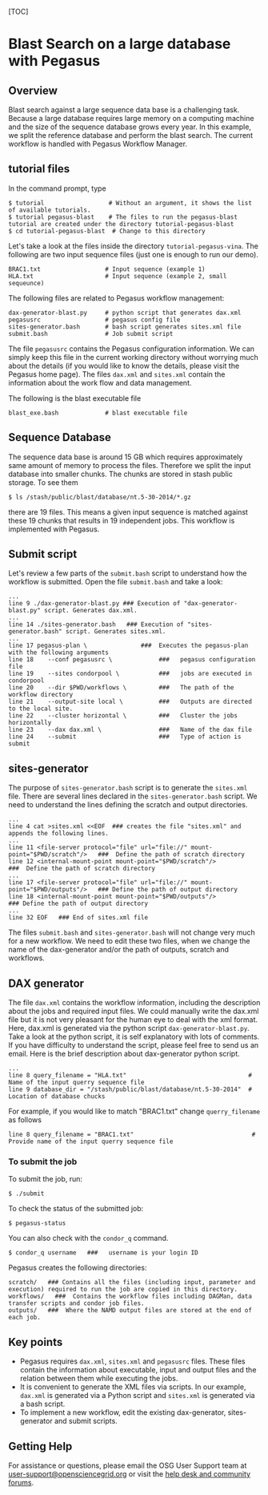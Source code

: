 [title]: - "Blast Similarity Search with Pegasus"
[TOC]

# Blast Search on a large database with Pegasus 

## Overview
Blast search against a large sequence data base is a challenging task. Because a large database requires large memory on a 
computing machine and the size of the sequence database grows every year. In this example, we split the reference database and perform the blast search. The current workflow is handled with Pegasus Workflow Manager. 


## tutorial files

In the command prompt, type

    $ tutorial                  # Without an argument, it shows the list of available tutorials.
    $ tutorial pegasus-blast    # The files to run the pegasus-blast tutorial are created under the directory tutorial-pegasus-blast
    $ cd tutorial-pegasus-blast  # Change to this directory

Let's take a look at the files inside the directory
`tutorial-pegasus-vina`.  The following are two input sequence files (just one is enough to run our demo).

    BRAC1.txt                  # Input sequence (example 1)
    HLA.txt                    # Input sequence (example 2, small sequeunce)

The following files are related to Pegasus workflow management:

    dax-generator-blast.py     # python script that generates dax.xml
    pegasusrc                  # pegasus config file
    sites-generator.bash       # bash script generates sites.xml file
    submit.bash                # Job submit script

The file `pegasusrc` contains the Pegasus configuration information. We
can simply keep this file in the current working directory without
worrying much about the details (if you would like to know the details,
please visit the Pegasus home page). The files `dax.xml` and `sites.xml`
contain the information about the work flow and data management.

The following is the blast executable file

    blast_exe.bash             # blast executable file

## Sequence Database

The sequence data base is around 15 GB which requires approximately same amount of memory to process the files. Therefore we split the input database into smaller chunks. The chunks are stored in stash public storage. To see them 

    $ ls /stash/public/blast/database/nt.5-30-2014/*.gz

there are 19 files. This means a given input sequence is matched against these 19 chunks that results in 19 independent jobs. This workflow is implemented with Pegasus. 

## Submit script

Let's review a few parts of the `submit.bash` script to understand
how the workflow is submitted.  Open the file `submit.bash` and take a
look:

	...
	line 9 ./dax-generator-blast.py ### Execution of "dax-generator-blast.py" script. Generates dax.xml.
	...
	line 14 ./sites-generator.bash   ### Execution of "sites-generator.bash" script. Generates sites.xml.
	...
	line 17 pegasus-plan \               ###  Executes the pegasus-plan with the following arguments
	line 18    --conf pegasusrc \             ###   pegasus configuration file
	line 19    --sites condorpool \           ###   jobs are executed in condorpool
	line 20    --dir $PWD/workflows \         ###   The path of the workflow directory
	line 21    --output-site local \          ###   Outputs are directed to the local site.
	line 22    --cluster horizontal \         ###   Cluster the jobs horizontally
	line 23    --dax dax.xml \                ###   Name of the dax file
	line 24    --submit                       ###   Type of action is submit


## sites-generator  

The purpose of `sites-generator.bash` script is to generate
the `sites.xml` file. There are several lines declared in the
`sites-generator.bash` script. We need to understand the lines defining
the scratch and output directories.

	...
	line 4 cat >sites.xml <<EOF  ### creates the file "sites.xml" and appends the following lines.
	...
	line 11 <file-server protocol="file" url="file://" mount-point="$PWD/scratch"/>   ###  Define the path of scratch directory
	line 12 <internal-mount-point mount-point="$PWD/scratch"/>                        ###  Define the path of scratch directory
	...
	line 17 <file-server protocol="file" url="file://" mount-point="$PWD/outputs"/>   ### Define the path of output directory
	line 18 <internal-mount-point mount-point="$PWD/outputs"/>                        ### Define the path of output directory
	...
	line 32 EOF   ### End of sites.xml file

The files `submit.bash` and `sites-generator.bash` will not change very
much for a new workflow.  We need to edit these two files, when we
change the name of the dax-generator and/or the path of outputs, scratch
and workflows.


## DAX generator 

The file `dax.xml` contains the workflow information, including the
description about the jobs and required input files. We could manually
write the dax.xml file but it is not very pleasant for the human eye
to deal with the xml format. Here, dax.xml is generated via the python
script `dax-generator-blast.py`.  Take a look at the python script,
it is self explanatory with lots of comments.  If you have difficulty to
understand the script, please feel free to send us an email. Here is the
brief description about dax-generator python script.

	...
    line 8 query_filename = "HLA.txt"                                  # Name of the input querry sequence file
    line 9 database_dir = "/stash/public/blast/database/nt.5-30-2014"  # Location of database chucks


For example, if you would like to match "BRAC1.txt" change `querry_filename` as follows

    line 8 query_filename = "BRAC1.txt"                                 # Provide name of the input querry sequence file


### To submit the job

To submit the job, run:

	$ ./submit

To check the status of the submitted job:

	$ pegasus-status

You can also check with the `condor_q` command.

	$ condor_q username   ###   username is your login ID

Pegasus creates the following directories:

    scratch/   ### Contains all the files (including input, parameter and execution) required to run the job are copied in this directory.
    workflows/   ###  Contains the workflow files including DAGMan, data transfer scripts and condor job files.
    outputs/   ###  Where the NAMD output files are stored at the end of each job.


## Key points

 - Pegasus requires `dax.xml`, `sites.xml` and `pegasusrc` files. These files
   contain the information about executable, input and output files and
   the relation between them while executing the jobs.
 - It is convenient to generate the XML files via scripts. In our
   example, `dax.xml` is generated via a Python script and `sites.xml` is
   generated via a bash script.
 - To implement a new workflow, edit the existing dax-generator,
   sites-generator and  submit scripts.  


## Getting Help
For assistance or questions, please email the OSG User Support team  at [user-support@opensciencegrid.org](mailto:user-support@opensciencegrid.org) or visit the [help desk and community forums](http://support.opensciencegrid.org).
